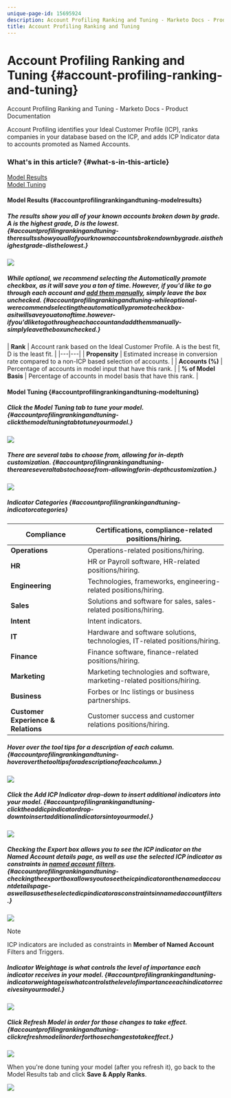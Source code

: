 ```yaml
---
unique-page-id: 15695924
description: Account Profiling Ranking and Tuning - Marketo Docs - Product Documentation
title: Account Profiling Ranking and Tuning
---
```


# Account Profiling Ranking and Tuning {#account-profiling-ranking-and-tuning}

Account Profiling Ranking and Tuning - Marketo Docs - Product Documentation

Account Profiling identifies your Ideal Customer Profile (ICP), ranks companies in your database based on the ICP, and adds ICP Indicator data to accounts promoted as Named Accounts.

### What's in this article? {#what-s-in-this-article}

[Model Results](#accountprofilingrankingandtuning-modelresults)  
[Model Tuning](#accountprofilingrankingandtuning-modeltuning)

#### Model Results {#accountprofilingrankingandtuning-modelresults}

##### The results show you all of your known accounts broken down by grade. A is the highest grade, D is the lowest. {#accountprofilingrankingandtuning-theresultsshowyouallofyourknownaccountsbrokendownbygrade.aisthehighestgrade-disthelowest.}

![](assets/results.png)

##### While optional, we recommend selecting the Automatically promote checkbox, as it will save you a ton of time. However, if you'd like to go through each account and [add them manually](http://docs.marketo.com/display/DOCS/Discover+Accounts#DiscoverAccounts-DiscoverCRMAccounts), simply leave the box unchecked. {#accountprofilingrankingandtuning-whileoptional-werecommendselectingtheautomaticallypromotecheckbox-asitwillsaveyouatonoftime.however-ifyou'dliketogothrougheachaccountandaddthemmanually-simplyleavetheboxunchecked.}

| **Rank** | 
Account rank based on the Ideal Customer Profile. A is the best fit, D is the least fit.  |
|---|---|
| **Propensity** | 
Estimated increase in conversion rate compared to a non-ICP based selection of accounts.  |
| **Accounts (%)** | 
Percentage of accounts in model input that have this rank.  |
| **% of Model Basis** | 
Percentage of accounts in model basis that have this rank.  |

#### Model Tuning {#accountprofilingrankingandtuning-modeltuning}

##### Click the Model Tuning tab to tune your model. {#accountprofilingrankingandtuning-clickthemodeltuningtabtotuneyourmodel.}

![](assets/tuning.png)

##### There are several tabs to choose from, allowing for in-depth customization. {#accountprofilingrankingandtuning-thereareseveraltabstochoosefrom-allowingforin-depthcustomization.}

![](assets/tuning-page.png)

##### Indicator Categories {#accountprofilingrankingandtuning-indicatorcategories}

| **Compliance** |Certifications, compliance-related positions/hiring. |
|---|---|
| **Operations** |Operations-related positions/hiring. |
| **HR** |HR or Payroll software, HR-related positions/hiring. |
| **Engineering** |Technologies, frameworks, engineering-related positions/hiring. |
| **Sales** |Solutions and software for sales, sales-related positions/hiring. |
| **Intent** |Intent indicators. |
| **IT** |Hardware and software solutions, technologies, IT-related positions/hiring. |
| **Finance** |Finance software, finance-related positions/hiring. |
| **Marketing** |Marketing technologies and software, marketing-related positions/hiring. |
| **Business** |Forbes or Inc listings or business partnerships. |
| **Customer Experience & Relations** |Customer success and customer relations positions/hiring. |

##### Hover over the tool tips for a description of each column. {#accountprofilingrankingandtuning-hoveroverthetooltipsforadescriptionofeachcolumn.}

![](assets/tool-tip.png)

##### Click the Add ICP Indicator drop-down to insert additional indicators into your model. {#accountprofilingrankingandtuning-clicktheaddicpindicatordrop-downtoinsertadditionalindicatorsintoyourmodel.}

![](assets/add-icp.png)

##### Checking the Export box allows you to see the ICP indicator on the Named Account details page, as well as use the selected ICP indicator as constraints in [named account filters](http://docs.marketo.com/display/DOCS/Account+Filters). {#accountprofilingrankingandtuning-checkingtheexportboxallowsyoutoseetheicpindicatoronthenamedaccountdetailspage-aswellasusetheselectedicpindicatorasconstraintsinnamedaccountfilters.}

![](assets/export.png)

>[!NOTE]
>
>ICP indicators are included as constraints in **Member of Named Account** Filters and Triggers.

##### Indicator Weightage is what controls the level of importance each indicator receives in your model. {#accountprofilingrankingandtuning-indicatorweightageiswhatcontrolsthelevelofimportanceeachindicatorreceivesinyourmodel.}

![](assets/weightage.png)

##### Click Refresh Model in order for those changes to take effect. {#accountprofilingrankingandtuning-clickrefreshmodelinorderforthosechangestotakeeffect.}

![](assets/refresh-button.png)

When you're done tuning your model (after you refresh it), go back to the Model Results tab and click **Save & Apply Ranks**.

![](assets/ranks.png)

